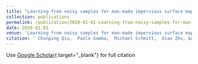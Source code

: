 ```yaml
---
title: "Learning from noisy samples for man-made impervious surface mapping"
collection: publications
permalink: /publication/2020-01-01-Learning-from-noisy-samples-for-man-made-impervious-surface-mapping
date: 2020-01-01
venue: 'Learning from noisy samples for man-made impervious surface mapping'
citation: ' Chunping Qiu,  Paolo Gamba,  Michael Schmitt,  Xiao Zhu, &quot;Learning from noisy samples for man-made impervious surface mapping.&quot; Learning from noisy samples for man-made impervious surface mapping, 2020.'
---
```

Use [Google Scholar](https://scholar.google.com/scholar?q=Learning+from+noisy+samples+for+man+made+impervious+surface+mapping){:target="_blank"} for full citation